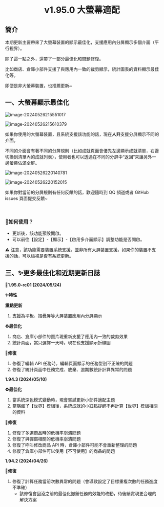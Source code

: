 <h1 align="center" padding="100">v1.95.0 大螢幕適配</h1>

## 簡介
本期更新主要帶來了大螢幕裝置的顯示最佳化，支援應用內分屏顯示多個介面（平行視界）。



除了這一點之外，還帶了一部分最佳化和問題修復。

比如商店、倉庫小部件支援了與應用內一致的裁剪顯示，統計圖表的資料顯示最佳化等。

即便是非大螢幕裝置，也推薦更新~





## 一、大螢幕顯示最佳化

![image-20240526215551017](./_media/195/image-20240526215551017.png)

![image-20240526215610379](./_media/195/image-20240526215610379.png)

如果你使用的大螢幕裝置，且系統支援該功能的話，現在**人升**支援分屏顯示不同的介面。



不同的介面會有著不同的分屏規則（比如成就頁面會優先左邊顯示成就清單，右邊切換到清單內的成就列表），使用者也可以透過在不同的分屏中“返回”來讓另外一邊螢幕佔滿全屏。

![image-20240526220140781](./_media/195/image-20240526220140781.png)

![image-20240526220152015](./_media/195/image-20240526220152015.png)



如果你對當前的分屏規則有任何反饋的話，歡迎隨時到 QQ 頻道或者 GitHub issues 頁面提交反饋~

<br/>

### 📕如何使用？

- 更新後，該功能預設開啟。
- 可以前往【設定】-【顯示】-【啟用多介面顯示】調整功能是否開啟。

⚠️ 注意，該功能需要裝置系統支援。並非所有大屏裝置支援。如果你的裝置不支援的話，可以檢視是否有系統更新。



## 三、✨更多最佳化和近期更新日誌

**🎉1.95.0-rc01 (2024/05/24)**

**✨特性**

**重點更新**

1. 支援為平板、摺疊屏等大屏裝置應用內分屏顯示



**♻️最佳化**

1. 商店、倉庫小部件的圖片現重新支援了應用內一致的裁剪效果
2. 統計頁面，當只選擇一天時，現在也支援顯示折線圖



**🐛修復**

1. 修復了編輯 API 任務時，編輯頁面顯示的任務型別不正確的問題
2. 修復了統計頁面中任務完成、放棄、逾期數統計計算異常的問題



**1.94.3 (2024/05/10)**

**♻️最佳化**

1. 當系統深色模式變動時，現會嘗試更新小部件適配主題
2. 當隱藏了【世界】模組後，系統成就的小紅點提醒不再計算【世界】模組相關的資料



**🐛修復**

1. 修復了多選商品時的低機率崩潰問題
2. 修復了與彈窗相關的低機率崩潰問題
3. 修復了呼叫修改商品 API 時，倉庫小部件可能不會重新整理的問題
4. 修復了倉庫小部件可以使用【不可使用】的商品的問題



**1.94.2 (2024/04/26)**

**🐛修復**

1. 修復了計算任務當前次數異常的問題（會導致設定了目標重複次數的任務進度不準確）
   - 該修復會回滾之前的最佳化撤銷任務的效能的改動，待後續實現更合理的解決方案


